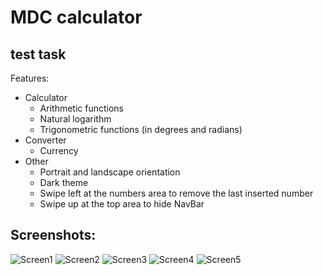 #  MDC calculator
## test task

Features:
* Calculator
    * Arithmetic functions
    * Natural logarithm
    * Trigonometric functions (in degrees and radians)
* Converter
    * Currency
* Other
    * Portrait and landscape orientation
    * Dark theme
    * Swipe left at the numbers area to remove the last inserted number
    * Swipe up at the top area to hide NavBar

## Screenshots:
![Screen1](/etc/Screenshot1.png)
![Screen2](/etc/Screenshot2.png)
![Screen3](/etc/Screenshot3.png)
![Screen4](/etc/Screenshot4.png)
![Screen5](/etc/Screenshot5.png)

